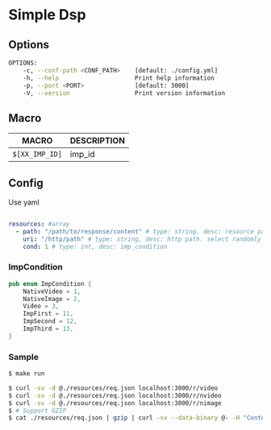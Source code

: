 # Simple Dsp

## Options

```sh
OPTIONS:
    -c, --conf-path <CONF_PATH>    [default: ./config.yml]
    -h, --help                     Print help information
    -p, --port <PORT>              [default: 3000]
    -V, --version                  Print version information
```

## Macro


| MACRO          | DESCRIPTION |
|----------------|-------------|
| `$[XX_IMP_ID]` | imp_id      |


## Config

Use yaml

```yaml

resources: #array
  - path: "/path/to/response/content" # type: string. desc: resource path
    uri: "/http/path" # type: string, desc: http path. select randomly
    cond: 1 # type: int, desc: imp_condition

```

### ImpCondition 

```rust
pub enum ImpCondition {
    NativeVideo = 1,
    NativeImage = 2,
    Video = 3,
    ImpFirst = 11,
    ImpSecond = 12,
    ImpThird = 13,
}
```


### Sample

```sh
$ make run

$ curl -sv -d @./resources/req.json localhost:3000/r/video
$ curl -sv -d @./resources/req.json localhost:3000/r/nvideo
$ curl -sv -d @./resources/req.json localhost:3000/r/nimage
$ # Support GZIP
$ cat ./resources/req.json | gzip | curl -sv --data-binary @- -H "Content-Encoding: gzip" localhost:3000/r/nimage
```

